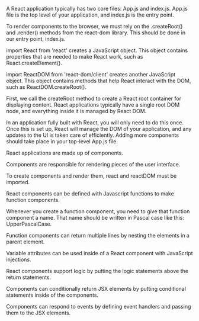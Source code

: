 A React application typically has two core files: App.js and index.js. App.js file is the top level of your application, and index.js is the entry point.

To render components to the browser, we must rely on the .createRoot() and .render() methods from the react-dom library. This should be done in our entry point, index.js.

import React from 'react' creates a JavaScript object. This object contains properties that are needed to make React work, such as React.createElement().

import ReactDOM from 'react-dom/client' creates another JavaScript object. This object contains methods that help React interact with the DOM, such as ReactDOM.createRoot().

First, we call the createRoot method to create a React root container for displaying content. React applications typically have a single root DOM node, and everything inside it is managed by React DOM.

In an application fully built with React, you will only need to do this once. Once this is set up, React will manage the DOM of your application, and any updates to the UI is taken care of efficiently. Adding more components should take place in your top-level App.js file.

React applications are made up of components.

Components are responsible for rendering pieces of the user interface.

To create components and render them, react and reactDOM must be imported.

React components can be defined with Javascript functions to make function components.

Whenever you create a function component, you need to give that function component a name. That name should be written in Pascal case like this: UpperPascalCase.

Function components can return multiple lines by nesting the elements in a parent element.

Variable attributes can be used inside of a React component with JavaScript injections.

React components support logic by putting the logic statements above the return statements.

Components can conditionally return JSX elements by putting conditional statements inside of the components.

Components can respond to events by defining event handlers and passing them to the JSX elements.

